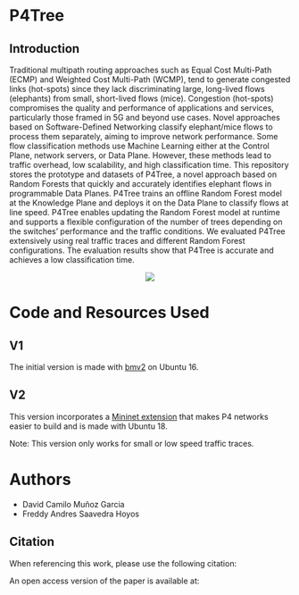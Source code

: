 # P4Tree
## Introduction


Traditional multipath routing approaches such as Equal Cost Multi-Path (ECMP) and Weighted Cost Multi-Path (WCMP), tend to generate congested links (hot-spots) since they lack discriminating large, long-lived flows (elephants) from small, short-lived flows (mice). Congestion (hot-spots) compromises the quality and performance of applications and services, particularly those framed in 5G and beyond use cases. Novel approaches based on Software-Defined Networking classify elephant/mice flows to process them separately, aiming to improve network performance. Some flow classification methods use Machine Learning either at the Control Plane, network servers, or Data Plane. However, these methods lead to traffic overhead, low scalability, and high classification time. This repository stores the prototype and datasets of P4Tree, a novel approach based on Random Forests that quickly and accurately identifies elephant flows in programmable Data Planes. P4Tree trains an offline Random Forest model at the Knowledge Plane and deploys it on the Data Plane to classify flows at line speed. P4Tree enables updating the Random Forest model at runtime and supports a flexible configuration of the number of trees depending on the switches’ performance and the traffic conditions. We evaluated P4Tree extensively using real traffic traces and different Random Forest configurations. The evaluation results show that P4Tree is accurate and achieves a low classification time.

<p align="center">
  <img src="https://user-images.githubusercontent.com/60159274/193469294-26d17833-8840-430e-8746-a868323b2059.png")
</p>

# Code and Resources Used

## V1

The initial version is made with [bmv2](https://github.com/p4lang/behavioral-model) on Ubuntu 16.

## V2

This version incorporates a [Mininet extension](https://github.com/nsg-ethz) that makes P4 networks easier to build and is made with Ubuntu 18.

Note: This version only works for small or low speed traffic traces.

# Authors

* David Camilo Muñoz Garcia
* Freddy Andres Saavedra Hoyos

## Citation

When referencing this work, please use the following citation:

An open access version of the paper is available at:
